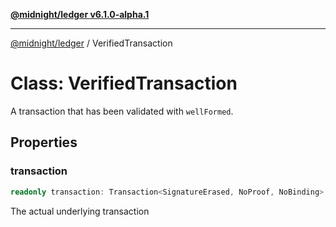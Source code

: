[**@midnight/ledger v6.1.0-alpha.1**](../README.md)

***

[@midnight/ledger](../globals.md) / VerifiedTransaction

# Class: VerifiedTransaction

A transaction that has been validated with `wellFormed`.

## Properties

### transaction

```ts
readonly transaction: Transaction<SignatureErased, NoProof, NoBinding>;
```

The actual underlying transaction
